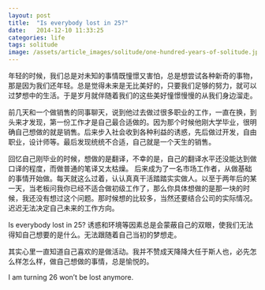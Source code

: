 ```yaml
---
layout: post
title:  "Is everybody lost in 25?"
date:   2014-12-10 11:33:25
categories: life
tags: solitude
image: /assets/article_images/solitude/one-hundred-years-of-solitude.jpg
---
```

年轻的时候，我们总是对未知的事情既憧憬又害怕，总是想尝试各种新奇的事物，那是因为我们还年轻。总是觉得未来是无比美好的，只要我们足够的努力，就可以过梦想中的生活。于是岁月就伴随着我们的这些美好憧憬慢慢的从我们身边溜走。


前几天和一个做销售的同事聊天，说到他过去做过很多职业的工作，一直在换，到头来才发现，第一份工作才是自己最合适做的。因为那个时候他刚大学毕业，很明确自己想做的就是销售。后来步入社会收到各种利益的诱惑，先后做过开发，自由职业，设计师等。最后发现统统不合适，自己就是一个天生的销售。


回忆自己刚毕业的时候，想做的是翻译，不幸的是，自己的翻译水平还没能达到做口译的程度，而做普通的笔译又太枯燥。 后来成为了一名市场工作者，从做基础的事情开始做。每天就这么过着，认认真真干活踏踏实实做人。以至于两年后的某一天，当老板问我你已经不适合做初级工作了，那么你具体想做的是那一块的时候，我还没有想过这个问题。那时候想的比较多，当然还要结合公司的实际情况。迟迟无法决定自己未来的工作方向。


Is everybody lost in 25?  诱惑和环境等因素总是会蒙蔽自己的双眼，使我们无法得知自己想要的是什么。无法跟随着自己当初的梦想走。


其实心里一直知道自己喜欢的是做活动。我并不赞成天降降大任于斯人也，必先怎么样怎么样，做自己想做的事情，总是愉悦的。


I am turning 26 won’t be lost anymore.


